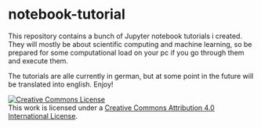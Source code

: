 # notebook-tutorial

This repository contains a bunch of Jupyter notebook tutorials i created. They will mostly be about scientific computing and machine learning, so be prepared for some computational load on your pc if you go through them and execute them.

The tutorials are alle currently in german, but at some point in the future will be translated into english. Enjoy!
 
<a rel="license" href="http://creativecommons.org/licenses/by/4.0/"><img alt="Creative Commons License" style="border-width:0" src="https://i.creativecommons.org/l/by/4.0/88x31.png" /></a><br />This work is licensed under a <a rel="license" href="http://creativecommons.org/licenses/by/4.0/">Creative Commons Attribution 4.0 International License</a>.
